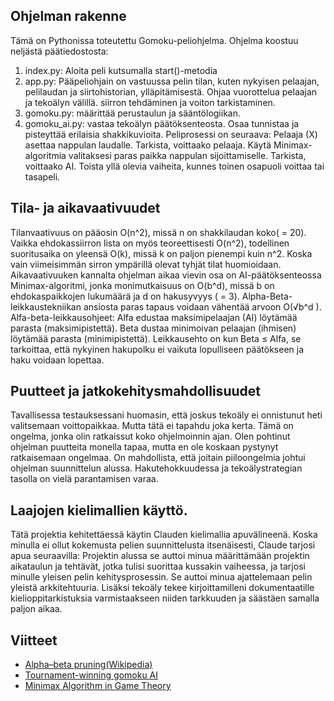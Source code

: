 ## Ohjelman rakenne
Tämä on Pythonissa toteutettu Gomoku-peliohjelma. Ohjelma koostuu neljästä päätiedostosta:
1. index.py: Aloita peli kutsumalla start()-metodia
2. app.py: Pääpeliohjain on vastuussa pelin tilan, kuten nykyisen pelaajan, pelilaudan ja siirtohistorian, ylläpitämisestä. Ohjaa vuorottelua pelaajan ja tekoälyn välillä. siirron tehdäminen ja voiton tarkistaminen.
3. gomoku.py: määrittää perustaulun ja sääntölogiikan.
4. gomoku_ai.py: vastaa tekoälyn päätöksenteosta. Osaa tunnistaa ja pisteyttää erilaisia ​​shakkikuvioita.
Peliprosessi on seuraava: Pelaaja (X) asettaa nappulan laudalle. Tarkista, voittaako pelaaja. Käytä Minimax-algoritmia valitaksesi paras paikka nappulan sijoittamiselle. Tarkista, voittaako AI. Toista yllä olevia vaiheita, kunnes toinen osapuoli voittaa tai tasapeli.
## Tila- ja aikavaativuudet
Tilanvaativuus on pääosin O(n^2), missä n on shakkilaudan koko( = 20). Vaikka ehdokassiirron lista on myös teoreettisesti O(n^2), todellinen suoritusaika on yleensä O(k), missä k on paljon pienempi kuin n^2. Koska vain viimeisimmän sirron ympärillä olevat tyhjät tilat huomioidaan. Aikavaativuuken kannalta ohjelman aikaa vievin osa on AI-päätöksenteossa Minimax-algoritmi, jonka monimutkaisuus on O(b^d), missä b on ehdokaspaikkojen lukumäärä ja d on hakusyvyys ( = 3). Alpha-Beta-leikkaustekniikan ansiosta paras tapaus voidaan vähentää arvoon O(√b^d ).
Alfa-beta-leikkausohjeet: Alfa edustaa maksimipelaajan (AI) löytämää parasta (maksimipistettä). Beta dustaa minimoivan pelaajan (ihmisen) löytämää parasta (minimipistettä). Leikkausehto on kun Beta ≤ Alfa, se tarkoittaa, että nykyinen hakupolku ei vaikuta lopulliseen päätökseen ja haku voidaan lopettaa.
## Puutteet ja jatkokehitysmahdollisuudet
Tavallisessa testauksessani huomasin, että joskus tekoäly ei onnistunut heti valitsemaan voittopaikkaa. Mutta tätä ei tapahdu joka kerta. Tämä on ongelma, jonka olin ratkaissut koko ohjelmoinnin ajan. Olen pohtinut ohjelman puutteita monella tapaa, mutta en ole koskaan pystynyt ratkaisemaan ongelmaa. On mahdollista, että joitain piiloongelmia johtui ohjelman suunnittelun alussa. Hakutehokkuudessa ja tekoälystrategian tasolla on vielä parantamisen varaa.
## Laajojen kielimallien käyttö. 
Tätä projektia kehitettäessä käytin Clauden kielimallia apuvälineenä. Koska minulla ei ollut kokemusta pelien suunnittelusta itsenäisesti, Claude tarjosi apua seuraavilla: Projektin alussa se auttoi minua määrittämään projektin aikataulun ja tehtävät, jotka tulisi suorittaa kussakin vaiheessa, ja tarjosi minulle yleisen pelin kehitysprosessin. Se auttoi minua ajattelemaan pelin yleistä arkkitehtuuria.
Lisäksi tekoäly tekee kirjoittamilleni dokumentaatille kielioppitarkistuksia varmistaakseen niiden tarkkuuden ja säästäen samalla paljon aikaa.
## Viitteet
- [Alpha–beta pruning(Wikipedia)](https://en.wikipedia.org/wiki/Alpha%E2%80%93beta_pruning)
- [Tournament-winning gomoku AI](https://sortingsearching.com/2020/05/18/gomoku.html)
- [Minimax Algorithm in Game Theory](https://www.geeksforgeeks.org/minimax-algorithm-in-game-theory-set-1-introduction/)